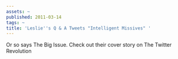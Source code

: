 ```yaml
---
assets: ~
published: 2011-03-14
tags: ~
title: 'Leslie''s Q & A Tweets "Intelligent Missives" '
---
```

Or so says The Big Issue. Check out their cover story on The Twitter Revolution